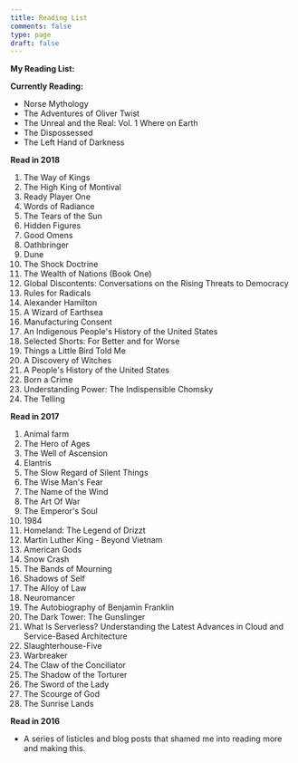 ```yaml
---
title: Reading List
comments: false
type: page
draft: false
---
```


**My Reading List:**

**Currently Reading:**

- Norse Mythology
- The Adventures of Oliver Twist
- The Unreal and the Real: Vol. 1 Where on Earth
- The Dispossessed
- The Left Hand of Darkness

**Read in 2018**

1. The Way of Kings
2. The High King of Montival
3. Ready Player One
4. Words of Radiance 
5. The Tears of the Sun
6. Hidden Figures
7. Good Omens
8. Oathbringer
9. Dune
10. The Shock Doctrine
11. The Wealth of Nations (Book One)
12. Global Discontents: Conversations on the Rising Threats to Democracy
13. Rules for Radicals
14. Alexander Hamilton
15. A Wizard of Earthsea
16. Manufacturing Consent
17. An Indigenous People's History of the United States
18. Selected Shorts: For Better and for Worse
19. Things a Little Bird Told Me 
20. A Discovery of Witches
21. A People's History of the United States
22. Born a Crime
23. Understanding Power: The Indispensible Chomsky
24. The Telling

**Read in 2017**

1. Animal farm
2. The Hero of Ages
3. The Well of Ascension
5. Elantris
6. The Slow Regard of Silent Things
7. The Wise Man's Fear
8. The Name of the Wind
9. The Art Of War
10. The Emperor's Soul
11. 1984
12. Homeland: The Legend of Drizzt
13. Martin Luther King - Beyond Vietnam
14. American Gods
15. Snow Crash
16. The Bands of Mourning
17. Shadows of Self
18. The Alloy of Law
19. Neuromancer
20. The Autobiography of Benjamin Franklin
21. The Dark Tower: The Gunslinger
22. What Is Serverless? Understanding the Latest Advances in Cloud and Service-Based Architecture
23. Slaughterhouse-Five
24. Warbreaker
25. The Claw of the Conciliator
26. The Shadow of the Torturer
27. The Sword of the Lady
28. The Scourge of God
29. The Sunrise Lands

**Read in 2016**

- A series of listicles and blog posts that shamed me into reading more and making this.
